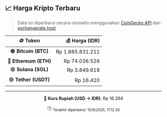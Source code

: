 

<!-- HARGA_KRIPTO -->
## 📈 Harga Kripto Terbaru

> Data ini diperbarui secara otomatis menggunakan [CoinGecko API](https://www.coingecko.com/) dan [exchangerate.host](https://exchangerate.host/)

<div align="center">

| 🪙 Token | 💰 Harga (IDR) |
|:------:|---------------:|
| 🟠 **Bitcoin (BTC)**   | Rp 1.885.831.211 |
| 🔵 **Ethereum (ETH)**  | Rp 74.036.526 |
| 🟣 **Solana (SOL)**    | Rp 3.849.618 |
| 🟢 **Tether (USDT)**   | Rp 16.420 |

---

💱 **Kurs Rupiah (USD → IDR)**: Rp 16.394

🕒 <sub>Terakhir diperbarui: 15/9/2025, 17.12.30</sub>

</div>
<!-- /HARGA_KRIPTO -->